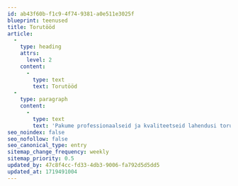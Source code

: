 ```yaml
---
id: ab43f60b-f1c9-4f74-9381-a0e511e3025f
blueprint: teenused
title: Torutööd
article:
  -
    type: heading
    attrs:
      level: 2
    content:
      -
        type: text
        text: Torutööd
  -
    type: paragraph
    content:
      -
        type: text
        text: 'Pakume professionaalseid ja kvaliteetseid lahendusi torude paigalduseks, remondiks ning hoolduseks.'
seo_noindex: false
seo_nofollow: false
seo_canonical_type: entry
sitemap_change_frequency: weekly
sitemap_priority: 0.5
updated_by: 47c8f4cc-fd33-4db3-9006-fa792d5d5dd5
updated_at: 1719491004
---
```

